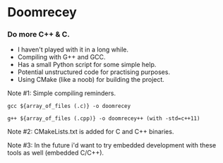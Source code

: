 # Doomrecey
<h3>Do more C++ & C.</h3>
<ul>
  <li>I haven't played with it in a long while.</li>
  <li>Compiling with G++ and GCC.</li>
  <li>Has a small Python script for some simple help.</li>
  <li>Potential unstructured code for practising purposes.</li>
  <li>Using CMake (like a noob) for building the project.</li>
</ul>

Note #1: Simple compiling reminders.

```
gcc ${array_of_files (.c)} -o doomrecey
```
```
g++ ${array_of_files (.cpp)} -o doomrecey++ (with -std=c++11)
```

Note #2: CMakeLists.txt is added for C and C++ binaries.

Note #3: In the future i'd want to try embedded development with these tools as well (embedded C/C++).
